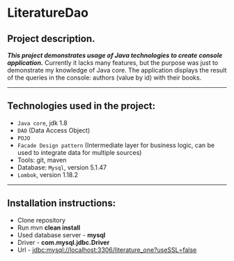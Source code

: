 # LiteratureDao

## Project description.

***This project demonstrates usage of Java technologies to create console application.***
Currently it lacks many features, but the purpose was just to demonstrate my knowledge of Java core.
The application displays the result of the queries in the console: authors  (value by id) with their books.
 ***
## Technologies used in the project:
- `Java core`, jdk 1.8
- `DAO` (Data Access Object)
- `POJO`
- `Facade Design pattern` (Intermediate layer for business logic, can be used to integrate data for multiple sources)
- Tools: git, maven
- Database: `Mysql`, version 5.1.47
- `Lombok`, version 1.18.2
 ***
## Installation instructions:
- Clone repository
- Run mvn **clean install**
- Used database server - **mysql**
- Driver - **com.mysql.jdbc.Driver**
- Url - <jdbc:mysql://localhost:3306/literature_one?useSSL=false>



